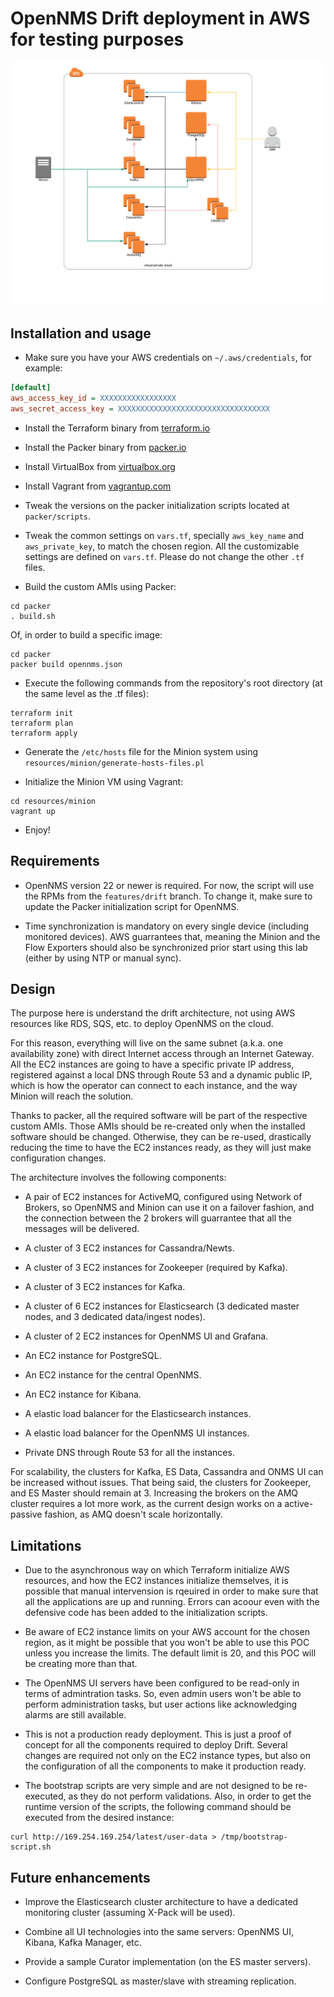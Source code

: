 # OpenNMS Drift deployment in AWS for testing purposes

![diagram](resources/diagram.png)

## Installation and usage

* Make sure you have your AWS credentials on `~/.aws/credentials`, for example:

```INI
[default]
aws_access_key_id = XXXXXXXXXXXXXXXXX
aws_secret_access_key = XXXXXXXXXXXXXXXXXXXXXXXXXXXXXXXXXX
```

* Install the Terraform binary from [terraform.io](https://www.terraform.io)

* Install the Packer binary from [packer.io](https://www.packer.io)

* Install VirtualBox from [virtualbox.org](https://www.virtualbox.org)

* Install Vagrant from [vagrantup.com](https://www.vagrantup.com)

* Tweak the versions on the packer initialization scripts located at `packer/scripts`.

* Tweak the common settings on `vars.tf`, specially `aws_key_name` and `aws_private_key`, to match the chosen region. All the customizable settings are defined on `vars.tf`. Please do not change the other `.tf` files.

* Build the custom AMIs using Packer:

```SHELL
cd packer
. build.sh
```

Of, in order to build a specific image:

```SHELL
cd packer
packer build opennms.json
```

* Execute the following commands from the repository's root directory (at the same level as the .tf files):

```SHELL
terraform init
terraform plan
terraform apply
```

* Generate the `/etc/hosts` file for the Minion system using `resources/minion/generate-hosts-files.pl`

* Initialize the Minion VM using Vagrant:

```SHELL
cd resources/minion
vagrant up
```

* Enjoy!

## Requirements

* OpenNMS version 22 or newer is required. For now, the script will use the RPMs from the `features/drift` branch. To change it, make sure to update the Packer initialization script for OpenNMS.

* Time synchronization is mandatory on every single device (including monitored devices). AWS guarrantees that, meaning the Minion and the Flow Exporters should also be synchronized prior start using this lab (either by using NTP or manual sync). 

## Design

The purpose here is understand the drift architecture, not using AWS resources like RDS, SQS, etc. to deploy OpenNMS on the cloud.

For this reason, everything will live on the same subnet (a.k.a. one availability zone) with direct Internet access through an Internet Gateway. All the EC2 instances are going to have a specific private IP address, registered against a local DNS through Route 53 and a dynamic public IP, which is how the operator can connect to each instance, and the way Minion will reach the solution.

Thanks to packer, all the required software will be part of the respective custom AMIs. Those AMIs should be re-created only when the installed software should be changed. Otherwise, they can be re-used, drastically reducing the time to have the EC2 instances ready, as they will just make configuration changes.

The architecture involves the following components:

* A pair of EC2 instances for ActiveMQ, configured using Network of Brokers, so OpenNMS and Minion can use it on a failover fashion, and the connection between the 2 brokers will guarrantee that all the messages will be delivered.

* A cluster of 3 EC2 instances for Cassandra/Newts.

* A cluster of 3 EC2 instances for Zookeeper (required by Kafka). 

* A cluster of 3 EC2 instances for Kafka.

* A cluster of 6 EC2 instances for Elasticsearch (3 dedicated master nodes, and 3 dedicated data/ingest nodes).

* A cluster of 2 EC2 instances for OpenNMS UI and Grafana.

* An EC2 instance for PostgreSQL.

* An EC2 instance for the central OpenNMS.

* An EC2 instance for Kibana.

* A elastic load balancer for the Elasticsearch instances.

* A elastic load balancer for the OpenNMS UI instances.

* Private DNS through Route 53 for all the instances.

For scalability, the clusters for Kafka, ES Data, Cassandra and ONMS UI can be increased without issues. That being said, the clusters for Zookeeper, and ES Master should remain at 3. Increasing the brokers on the AMQ cluster requires a lot more work, as the current design works on a active-passive fashion, as AMQ doesn't scale horizontally.

## Limitations

* Due to the asynchronous way on which Terraform initialize AWS resources, and how the EC2 instances initialize themselves, it is possible that manual intervension is rqeuired in order to make sure that all the applications are up and running. Errors can acoour even with the defensive code has been added to the initialization scripts.

* Be aware of EC2 instance limits on your AWS account for the chosen region, as it might be possible that you won't be able to use this POC unless you increase the limits. The default limit is 20, and this POC will be creating more than that.

* The OpenNMS UI servers have been configured to be read-only in terms of admintration tasks. So, even admin users won't be able to perform administration tasks, but user actions like acknowledging alarms are still available.

* This is not a production ready deployment. This is just a proof of concept for all the components required to deploy Drift. Several changes are required not only on the EC2 instance types, but also on the configuration of all the components to make it production ready.

* The bootstrap scripts are very simple and are not designed to be re-executed, as they do not perform validations. Also, in order to get the runtime version of the scripts, the following command should be executed from the desired instance:

```SHELL
curl http://169.254.169.254/latest/user-data > /tmp/bootstrap-script.sh
```

## Future enhancements

* Improve the Elasticsearch cluster architecture to have a dedicated monitoring cluster (assuming X-Pack will be used).

* Combine all UI technologies into the same servers: OpenNMS UI, Kibana, Kafka Manager, etc.

* Provide a sample Curator implementation (on the ES master servers).

* Configure PostgreSQL as master/slave with streaming replication.
